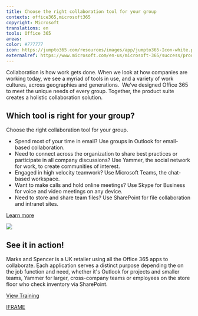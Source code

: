 ```yaml
---
title: Choose the right collaboration tool for your group
contexts: office365,microsoft365
copyright: Microsoft
translations: en
tools: Office 365
areas: 
color: #777777
icon: https://jumpto365.com/resources/images/app/jumpto365-Icon-white.png
externalref: https://www.microsoft.com/en-us/microsoft-365/success/productivitylibrary/choose-the-right-collaboration-tool-for-your-group
---
```

Collaboration is how work gets done. When we look at how companies are working today, we see a myriad of tools in use, and a variety of work cultures, across geographies and generations.&#xA0;
We&#x2019;ve designed Office 365 to meet the unique needs of every group. Together, the product suite creates a holistic collaboration solution.


## Which tool is right for your group?

Choose the right collaboration tool for your group.

*   Spend most of your time in email? Use groups in Outlook for email-based collaboration.
*   Need to connect across the organization to share best practices or participate in all company discussions? Use Yammer, the social network for work, to create communities of interest.
*   Engaged in high velocity teamwork? Use Microsoft Teams, the chat-based workspace.
*   Want to make calls and hold online meetings? Use Skype for Business for voice and video meetings on any device.
*   Need to store and share team files? Use SharePoint for file collaboration and intranet sites.

[Learn more](https://products.office.com/business/enterprise-email-collaboration-conferencing)

![](http://img-prod-cms-rt-microsoft-com.akamaized.net/cms/api/am/imageFileData/RE1Sza8?ver=dce7)

## See it in action!

Marks and Spencer is a UK retailer using all the Office 365 apps to collaborate. Each application serves a distinct purpose depending the on the job function and need, whether it's Outlook for projects and smaller teams, Yammer for larger, cross-company teams or employees on the store floor who check inventory via SharePoint.

[View Training](https://customers.microsoft.com/en-us/story/marksandspencerglobalretailer)

[IFRAME](https://www.microsoft.com/en-us/videoplayer/embed/RE1TeCQ)

